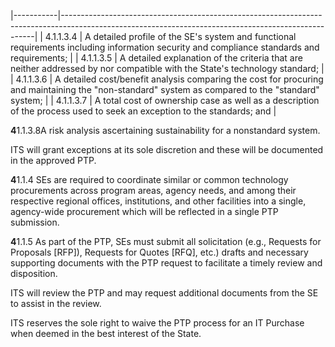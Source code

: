 |-----------|-----------------------------------------------------------------------------------------------------------------------------------------------------|
| 4.1.1.3.4 | A detailed profile of the SE's system and functional  requirements including information security and  compliance standards and requirements;       |
| 4.1.1.3.5 | A detailed explanation of the criteria that are neither  addressed by nor compatible with the State's  technology standard;                         |
| 4.1.1.3.6 | A detailed cost/benefit analysis comparing the cost  for procuring and maintaining the "non-standard"  system as compared to the "standard" system; |
| 4.1.1.3.7 | A total cost of ownership case as well as a  description of the process used to seek an  exception to the standards; and                            |

**4**1.1.3.8A risk analysis ascertaining sustainability for a nonstandard system.

ITS will grant exceptions at its sole discretion and these will be documented in the approved PTP.

**4**1.1.4 SEs are required to coordinate similar or common technology procurements across program areas, agency needs, and among their respective regional offices, institutions, and other facilities into a single, agency-wide procurement which will be reflected in a single PTP submission.

**4**1.1.5 As part of the PTP, SEs must submit all solicitation (e.g., Requests for Proposals [RFP]), Requests for Quotes [RFQ], etc.) drafts and necessary supporting documents with the PTP request to facilitate a timely review and disposition.

ITS will review the PTP and may request additional documents from the SE to assist in the review.

ITS reserves the sole right to waive the PTP process for an IT Purchase when deemed in the best interest of the State.